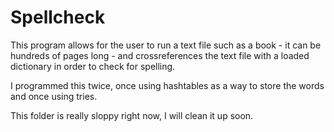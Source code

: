 # Spellcheck
This program allows for the user to run a text file such as a book - it can be hundreds of pages long - and crossreferences the text file with a loaded dictionary in order to check for spelling.

I programmed this twice, once using hashtables as a way to store the words and once using tries.

This folder is really sloppy right now, I will clean it up soon.


